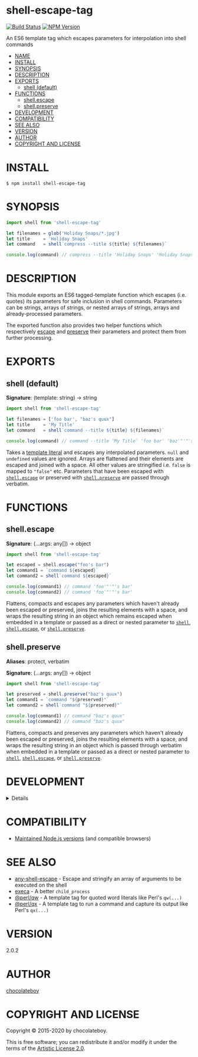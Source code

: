 # shell-escape-tag

[![Build Status](https://travis-ci.org/chocolateboy/shell-escape-tag.svg)](https://travis-ci.org/chocolateboy/shell-escape-tag)
[![NPM Version](https://img.shields.io/npm/v/shell-escape-tag.svg)](https://www.npmjs.org/package/shell-escape-tag)

An ES6 template tag which escapes parameters for interpolation into shell commands

<!-- toc -->

- [NAME](#name)
- [INSTALL](#install)
- [SYNOPSIS](#synopsis)
- [DESCRIPTION](#description)
- [EXPORTS](#exports)
  - [shell (default)](#shell-default)
- [FUNCTIONS](#functions)
  - [shell.escape](#shellescape)
  - [shell.preserve](#shellpreserve)
- [DEVELOPMENT](#development)
- [COMPATIBILITY](#compatibility)
- [SEE ALSO](#see-also)
- [VERSION](#version)
- [AUTHOR](#author)
- [COPYRIGHT AND LICENSE](#copyright-and-license)

<!-- tocstop -->

# INSTALL

    $ npm install shell-escape-tag

# SYNOPSIS

```javascript
import shell from 'shell-escape-tag'

let filenames = glob('Holiday Snaps/*.jpg')
let title     = 'Holiday Snaps'
let command   = shell`compress --title ${title} ${filenames}`

console.log(command) // compress --title 'Holiday Snaps' 'Holiday Snaps/Pic 1.jpg' 'Holiday Snaps/Pic 2.jpg'
```

# DESCRIPTION

This module exports an ES6 tagged-template function which escapes (i.e. quotes)
its parameters for safe inclusion in shell commands. Parameters can be strings,
arrays of strings, or nested arrays of strings, arrays and already-processed
parameters.

The exported function also provides two helper functions which respectively
[escape](#shellescape) and [preserve](#shellpreserve) their parameters and protect them
from further processing.

# EXPORTS

## shell (default)

**Signature**: (template: string) → string

```javascript
import shell from 'shell-escape-tag'

let filenames = ['foo bar', "baz's quux"]
let title     = 'My Title'
let command   = shell`command --title ${title} ${filenames}`

console.log(command) // command --title 'My Title' 'foo bar' 'baz'"'"'s quux'
```

Takes a [template literal](https://developer.mozilla.org/en-US/docs/Web/JavaScript/Reference/Template_literals)
and escapes any interpolated parameters. `null` and `undefined` values are
ignored. Arrays are flattened and their elements are escaped and joined with a
space. All other values are stringified i.e. `false` is mapped to `"false"`
etc. Parameters that have been escaped with [`shell.escape`](#shellescape) or
preserved with [`shell.preserve`](#shellpreserve) are passed through verbatim.

# FUNCTIONS

## shell.escape

**Signature**: (...args: any[]) → object

```javascript
import shell from 'shell-escape-tag'

let escaped = shell.escape("foo's bar")
let command1 = `command ${escaped}`
let command2 = shell`command ${escaped}`

console.log(command1) // command 'foo'"'"'s bar'
console.log(command2) // command 'foo'"'"'s bar'
```

Flattens, compacts and escapes any parameters which haven't already been
escaped or preserved, joins the resulting elements with a space, and wraps the
resulting string in an object which remains escaped when embedded in a template
or passed as a direct or nested parameter to [`shell`](#shell-default),
[`shell.escape`](#shellescape), or [`shell.preserve`](#shellpreserve).

## shell.preserve

**Aliases**: protect, verbatim

**Signature**: (...args: any[]) → object

```javascript
import shell from 'shell-escape-tag'

let preserved = shell.preserve("baz's quux")
let command1 = `command "${preserved}"`
let command2 = shell`command "${preserved}"`

console.log(command1) // command "baz's quux"
console.log(command2) // command "baz's quux"
```

Flattens, compacts and preserves any parameters which haven't already been
escaped or preserved, joins the resulting elements with a space, and wraps the
resulting string in an object which is passed through verbatim when embedded in
a template or passed as a direct or nested parameter to
[`shell`](#shell-default), [`shell.escape`](#shellescape), or
[`shell.preserve`](#shellpreserve).

# DEVELOPMENT

<details>

## NPM Scripts

The following NPM scripts are available:

- build - compile the code and save it to the `dist` directory
- build:doc - generate the README's TOC (table of contents)
- clean - remove the `dist` directory and other build artifacts
- rebuild - clean the build artifacts and recompile the code
- test - clean and rebuild and run the test suite
- test:run - run the test suite

</details>

# COMPATIBILITY

- [Maintained Node.js versions](https://github.com/nodejs/Release#readme) (and compatible browsers)

# SEE ALSO

- [any-shell-escape](https://www.npmjs.com/package/any-shell-escape) - Escape and stringify an array of arguments to be executed on the shell
- [execa](https://www.npmjs.com/package/execa) - A better `child_process`
- [@perl/qw](https://www.npmjs.com/package/@perl/qw) - A template tag for quoted word literals like Perl's `qw(...)`
- [@perl/qx](https://www.npmjs.com/package/@perl/qx) - A template tag to run a command and capture its output like Perl's `qx(...)`

# VERSION

2.0.2

# AUTHOR

[chocolateboy](mailto:chocolate@cpan.org)

# COPYRIGHT AND LICENSE

Copyright © 2015-2020 by chocolateboy.

This is free software; you can redistribute it and/or modify it under the terms
of the [Artistic License 2.0](https://www.opensource.org/licenses/artistic-license-2.0.php).

